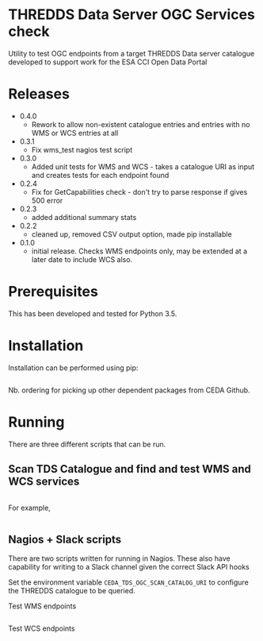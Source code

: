 THREDDS Data Server OGC Services check
======================================
Utility to test OGC endpoints from a target THREDDS Data server catalogue 
developed to support work for the ESA CCI Open Data Portal

# Releases
 * 0.4.0
   * Rework to allow non-existent catalogue entries and entries with no WMS or
     WCS entries at all
 * 0.3.1
   * Fix wms_test nagios test script
 * 0.3.0
   * Added unit tests for WMS and WCS - takes a catalogue URI as input and
    creates tests for each endpoint found
 * 0.2.4
   * Fix for GetCapabilities check - don't try to parse response if gives 500
    error 
 * 0.2.3
   * added additional summary stats
 * 0.2.2
   * cleaned up, removed CSV output option, made pip installable
 * 0.1.0
   * initial release.  Checks WMS endpoints only, may be extended at a later 
   date to include WCS also.
  
# Prerequisites
This has been developed and tested for Python 3.5.

# Installation
Installation can be performed using pip:

```pip install git+https://github.com/cedadev/ceda-unittest-nagios-wrapper git+https://github.com/cedadev/slack-logging-handler git+https://github.com/cedadev/tds_ogc_services_check
```
Nb. ordering for picking up other dependent packages from CEDA Github.

# Running
There are three different scripts that can be run.

## Scan TDS Catalogue and find and test WMS and WCS services

```ceda_tds_ogc_scan <URI to TDS catalogue path to scan> (<list of catalogue entries to test>|<test n random sample of entries from the catalogue>)
```

For example,

```ceda_tds_ogc_scan http://my-thredds-data-server/catalog.xml
```

## Nagios + Slack scripts
There are two scripts written for running in Nagios.  These also have 
capability for writing to a Slack channel given the correct Slack API hooks

Set the environment variable `CEDA_TDS_OGC_SCAN_CATALOG_URI` to configure the
THREDDS catalogue to be queried.

Test WMS endpoints
```cci_odp_wms_test
```

Test WCS endpoints
```cci_odp_wcs_test
```


